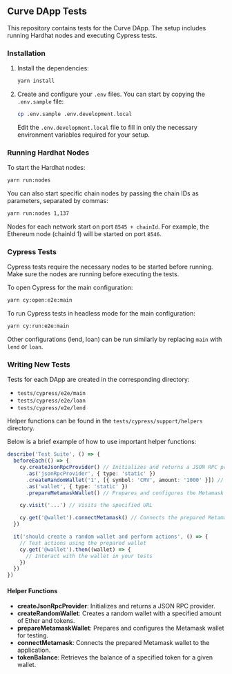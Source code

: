 ## Curve DApp Tests

This repository contains tests for the Curve DApp. The setup includes running Hardhat nodes and executing Cypress tests.

### Installation

1. Install the dependencies:

   ```sh
   yarn install
   ```

2. Create and configure your `.env` files. You can start by copying the `.env.sample` file:

   ```sh
   cp .env.sample .env.development.local
   ```

   Edit the `.env.development.local` file to fill in only the necessary environment variables required for your setup.

### Running Hardhat Nodes

To start the Hardhat nodes:

```sh
yarn run:nodes
```

You can also start specific chain nodes by passing the chain IDs as parameters, separated by commas:

```sh
yarn run:nodes 1,137
```

Nodes for each network start on port `8545 + chainId`. For example, the Ethereum node (chainId 1) will be started on port `8546`.

### Cypress Tests

Cypress tests require the necessary nodes to be started before running. Make sure the nodes are running before executing the tests.

To open Cypress for the main configuration:

```sh
yarn cy:open:e2e:main
```

To run Cypress tests in headless mode for the main configuration:

```sh
yarn cy:run:e2e:main
```

Other configurations (lend, loan) can be run similarly by replacing `main` with `lend` or `loan`.

### Writing New Tests

Tests for each DApp are created in the corresponding directory:

- `tests/cypress/e2e/main`
- `tests/cypress/e2e/loan`
- `tests/cypress/e2e/lend`

Helper functions can be found in the `tests/cypress/support/helpers` directory.

Below is a brief example of how to use important helper functions:

```typescript
describe('Test Suite', () => {
  beforeEach(() => {
    cy.createJsonRpcProvider() // Initializes and returns a JSON RPC provider
      .as('jsonRpcProvider', { type: 'static' })
      .createRandomWallet('1', [{ symbol: 'CRV', amount: '1000' }]) // Creates a random wallet with 1 Ether and 1000 CRV tokens
      .as('wallet', { type: 'static' })
      .prepareMetamaskWallet() // Prepares and configures the Metamask wallet for testing

    cy.visit('...') // Visits the specified URL

    cy.get('@wallet').connectMetamask() // Connects the prepared Metamask wallet to the application
  })

  it('should create a random wallet and perform actions', () => {
    // Test actions using the prepared wallet
    cy.get('@wallet').then((wallet) => {
      // Interact with the wallet in your tests
    })
  })
})
```

#### Helper Functions

- **createJsonRpcProvider**: Initializes and returns a JSON RPC provider.
- **createRandomWallet**: Creates a random wallet with a specified amount of Ether and tokens.
- **prepareMetamaskWallet**: Prepares and configures the Metamask wallet for testing.
- **connectMetamask**: Connects the prepared Metamask wallet to the application.
- **tokenBalance**: Retrieves the balance of a specified token for a given wallet.
